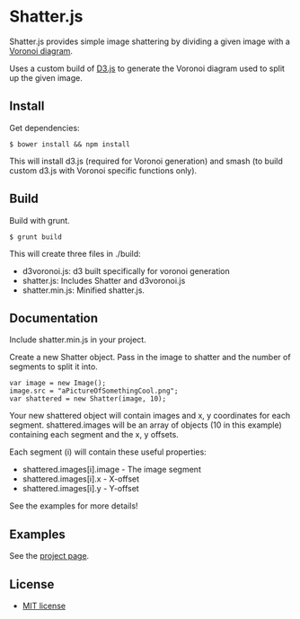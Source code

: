 # Shatter.js

Shatter.js provides simple image shattering by dividing a given 
image with a [Voronoi diagram](http://en.wikipedia.org/wiki/Voronoi_diagram).

Uses a custom build of [D3.js](https://github.com/mbostock/d3) to generate the Voronoi diagram used to split up the given image.

## Install

Get dependencies:

    $ bower install && npm install

This will install d3.js (required for Voronoi generation) and 
smash (to build custom d3.js with Voronoi specific functions only).

## Build

Build with grunt.

    $ grunt build

This will create three files in ./build:
- d3voronoi.js: d3 built specifically for voronoi generation
- shatter.js: Includes Shatter and d3voronoi.js
- shatter.min.js: Minified shatter.js.

## Documentation

Include shatter.min.js in your project.

Create a new Shatter object. Pass in the image to shatter and the number of segments to split it into.

    var image = new Image();
    image.src = "aPictureOfSomethingCool.png";
    var shattered = new Shatter(image, 10);

Your new shattered object will contain images and x, y coordinates for each segment.
shattered.images will be an array of objects (10 in this example) containing each segment and the x, y offsets.

Each segment (i) will contain these useful properties:
- shattered.images[i].image - The image segment
- shattered.images[i].x     - X-offset
- shattered.images[i].y     - Y-offset

See the examples for more details!


## Examples

See the [project page](http://cdgugler.github.io/shatter.js/).

## License
- [MIT license](LICENSE.md)
